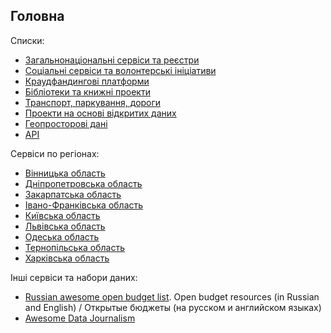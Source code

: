 ## Головна

Списки:

* [Загальнонаціональні сервіси та реєстри](government.md)
* [Соціальні сервіси та волонтерські ініціативи](/social.md)
* [Краудфандингові платформи](/crowdfunding.md)
* [Бібліотеки та книжні проекти](/books.md)
* [Транспорт, паркування, дороги](/transport.md)
* [Проекти на основі відкритих даних](/Open-Data.md)
* [Геопросторові дані](/geodata.md)
* [API](/api.md)

Сервіси по регіонах:

* [Вінницька область](/vinnitsa#vinnitsa.md)
* [Дніпропетровська область](/dnipropetrovsk.md)
* [Закарпатська область](/ujgorod.md)
* [Івано-Франківська область](/ivanoFrankivsk.md)
* [Київська область](/kyiv.md)
* [Львівська область](/lviv.md)
* [Одеська область](/odesa.md)
* [Тернопільська область](/ternopil.md)
* [Харківська область](/harkiv.md)

Інші сервіси та набори даних:

* [Russian awesome open budget list]( https://github.com/infoculture/awesome-openbudget). Open budget resources (in Russian and English) / Открытые бюджеты (на русском и английском языках)
* [Awesome Data Journalism](https://github.com/infoculture/awesome-datajournalism)